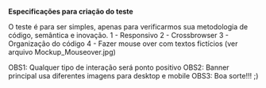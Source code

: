 **Especificações para criação do teste**

O teste é para ser simples, apenas para verificarmos sua metodologia de código, semântica e inovação.
1 - Responsivo
2 - Crossbrowser
3 - Organização do código
4 - Fazer mouse over com textos fictícios (ver arquivo Mockup_Mouseover.jpg)

OBS1: Qualquer tipo de interação será ponto positivo
OBS2: Banner principal usa diferentes imagens para desktop e mobile OBS3: Boa sorte!!! ;)
